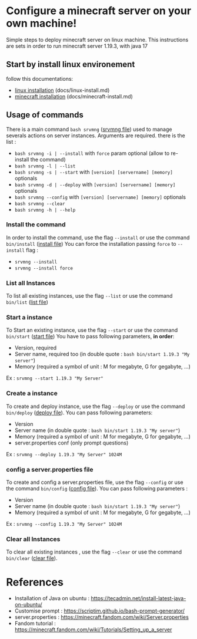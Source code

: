 # Configure a minecraft server on your own machine!
Simple steps to deploy minecraft server on linux machine. This instructions are sets in order to run minecraft server 1.19.3, with java 17

## Start by install linux environement
follow this documentations:
- [linux installation](./docs/linux-install.md) (docs/linux-install.md)
- [minecraft installation](./docs/minecraft-install.md) (docs/minecraft-install.md)

## Usage of commands
There is a main command `bash srvmng` ([srvmng file](./srvmng)) used to manage severals actions on server instances. Arguments are required. there is the list :
-  `bash srvmng -i | --install` with `force` param optional (allow to re-install the command)
-  `bash srvmng -l | --list`
-  `bash srvmng -s | --start` with `[version] [servername] [memory]` optionals
-  `bash srvmng -d | --deploy` with `[version] [servername] [memory]` optionals
-  `bash srvmng --config` with `[version] [servername] [memory]` optionals
-  `bash srvmng --clear`
- `bash srvmng -h | --help`

### Install the command
In order to install the command, use the flag `--install` or use the command `bin/install` ([install file](./bin/install))
You can force the installation passing `force` to `--install` flag :
- `srvmng --install`
- `srvmng --install force`


### List all Instances
To list all existing instances, use the flag `--list` or use the command `bin/list` ([list file](./bin/list))

### Start a instance
To Start an existing instance, use the flag `--start` or use the command `bin/start` ([start file](./bin/start))
You have to pass following parameters, **in order**:
- Version, required
- Server name, required too (in double quote : `bash bin/start 1.19.3 "My server"`)
- Memory (required a symbol of unit : M for megabyte, G for gegabyte, ...)

Ex : `srvmng --start 1.19.3 "My Server"`

### Create a instance
To create and deploy instance, use the flag `--deploy` or use the command `bin/deploy` ([deploy file](./bin/deploy)). You can pass following parameters:
- Version
- Server name (in double quote : `bash bin/start 1.19.3 "My server"`)
- Memory (required a symbol of unit : M for megabyte, G for gegabyte, ...)
- server.properties conf (only prompt questions)

Ex : `srvmng --deploy 1.19.3 "My Server" 1024M`

### config a server.properties file
To create and config a server.properties file, use the flag `--config` or use the command `bin/config` ([config file](./bin/config)). You can pass following parameters :
- Version
- Server name (in double quote : `bash bin/start 1.19.3 "My server"`)
- Memory (required a symbol of unit : M for megabyte, G for gegabyte, ...)

Ex : `srvmng --config 1.19.3 "My Server" 1024M`

### Clear all Instances
To clear all existing instances , use the flag `--clear` or use the command `bin/clear` ([clear file](./bin/clear)). 


# References
- Installation of Java on ubuntu : https://tecadmin.net/install-latest-java-on-ubuntu/
- Customise prompt : https://scriptim.github.io/bash-prompt-generator/
- server.properties : https://minecraft.fandom.com/wiki/Server.properties
- Fandom tutorial : https://minecraft.fandom.com/wiki/Tutorials/Setting_up_a_server